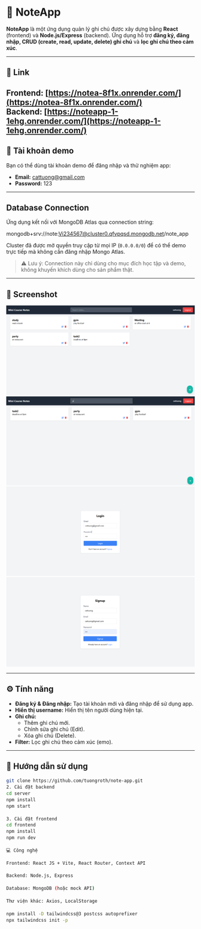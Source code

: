 # 📝 NoteApp

**NoteApp** là một ứng dụng quản lý ghi chú được xây dựng bằng **React** (frontend) và **Node.js/Express** (backend). Ứng dụng hỗ trợ **đăng ký, đăng nhập, CRUD (create, read, update, delete) ghi chú** và **lọc ghi chú theo cảm xúc**.

---

## 🔗 Link
**Frontend:** [https://notea-8f1x.onrender.com/](https://notea-8f1x.onrender.com/)  
**Backend:** [https://noteapp-1-1ehg.onrender.com/](https://noteapp-1-1ehg.onrender.com/)
---
## 👤 Tài khoản demo

Bạn có thể dùng tài khoản demo để đăng nhập và thử nghiệm app:  

- **Email:** cattuong@gmail.com  
- **Password:** 123
---
 ## Database Connection

Ứng dụng kết nối với MongoDB Atlas qua connection string:

mongodb+srv://note:Vi234567@cluster0.qfvpqsd.mongodb.net/note_app

Cluster đã được mở quyền truy cập từ mọi IP (`0.0.0.0/0`) để có thể demo trực tiếp mà không cần đăng nhập Mongo Atlas.

> ⚠️ Lưu ý: Connection này chỉ dùng cho mục đích học tập và demo, không khuyến khích dùng cho sản phẩm thật.

---
## 📸 Screenshot

![Note](https://raw.githubusercontent.com/tuongroth/screenshot/main/assets/566541503_25101902219462482_7572061466488307056_n.png) 
![Filter](https://raw.githubusercontent.com/tuongroth/screenshot/main/567530658_1011659234430768_4771482287346755668_n.png) 
![Extra](https://raw.githubusercontent.com/tuongroth/screenshot/main/assets/566537808_1164993755589124_8417382872247099959_n.png) 
![Register/Login Alt](https://raw.githubusercontent.com/tuongroth/screenshot/main/assets/566227599_1117414187259524_8882231231178432045_n%20(1).png)

---


## ⚙️ Tính năng

- **Đăng ký & Đăng nhập:** Tạo tài khoản mới và đăng nhập để sử dụng app.  
- **Hiển thị username:** Hiển thị tên người dùng hiện tại.  
- **Ghi chú:**  
  - Thêm ghi chú mới.  
  - Chỉnh sửa ghi chú (Edit).  
  - Xóa ghi chú (Delete).  
- **Filter:** Lọc ghi chú theo cảm xúc (emo).  

---

## 📝 Hướng dẫn sử dụng


```bash
git clone https://github.com/tuongroth/note-app.git
2. Cài đặt backend
cd server
npm install
npm start

3. Cài đặt frontend
cd frontend
npm install
npm run dev

💻 Công nghệ

Frontend: React JS + Vite, React Router, Context API

Backend: Node.js, Express

Database: MongoDB (hoặc mock API)

Thư viện khác: Axios, LocalStorage

npm install -D tailwindcss@3 postcss autoprefixer
npx tailwindcss init -p

